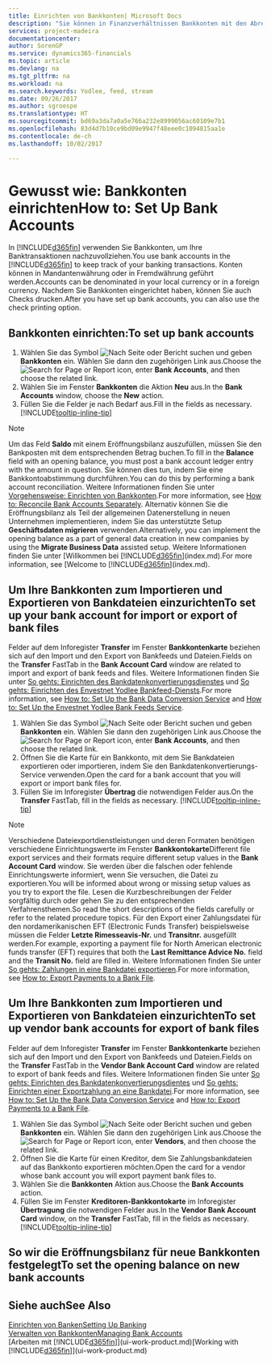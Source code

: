 ```yaml
---
title: Einrichten von Bankkonten| Microsoft Docs
description: "Sie können in Finanzverhältnissen Bankkonten mit den Abrechnungen der Bank ausgleichen."
services: project-madeira
documentationcenter: 
author: SorenGP
ms.service: dynamics365-financials
ms.topic: article
ms.devlang: na
ms.tgt_pltfrm: na
ms.workload: na
ms.search.keywords: Yodlee, feed, stream
ms.date: 09/26/2017
ms.author: sgroespe
ms.translationtype: HT
ms.sourcegitcommit: bd69a3da7a0a5e766a232e8999056ac60109e7b1
ms.openlocfilehash: 83d4d7b10ce9bd09e9947f48eee0c1094815aa1e
ms.contentlocale: de-ch
ms.lasthandoff: 10/02/2017

---
```

# <a name="how-to-set-up-bank-accounts"></a><span data-ttu-id="59652-103">Gewusst wie: Bankkonten einrichten</span><span class="sxs-lookup"><span data-stu-id="59652-103">How to: Set Up Bank Accounts</span></span>
<span data-ttu-id="59652-104">In [!INCLUDE[d365fin](includes/d365fin_md.md)] verwenden Sie Bankkonten, um Ihre Banktransaktionen nachzuvollziehen.</span><span class="sxs-lookup"><span data-stu-id="59652-104">You use bank accounts in the [!INCLUDE[d365fin](includes/d365fin_md.md)] to keep track of your banking transactions.</span></span> <span data-ttu-id="59652-105">Konten können in Mandantenwährung oder in Fremdwährung geführt werden.</span><span class="sxs-lookup"><span data-stu-id="59652-105">Accounts can be denominated in your local currency or in a foreign currency.</span></span> <span data-ttu-id="59652-106">Nachdem Sie Bankkonten eingerichtet haben, können Sie auch Checks drucken.</span><span class="sxs-lookup"><span data-stu-id="59652-106">After you have set up bank accounts, you can also use the check printing option.</span></span>

## <a name="to-set-up-bank-accounts"></a><span data-ttu-id="59652-107">Bankkonten einrichten:</span><span class="sxs-lookup"><span data-stu-id="59652-107">To set up bank accounts</span></span>
1. <span data-ttu-id="59652-108">Wählen Sie das Symbol ![Nach Seite oder Bericht suchen](media/ui-search/search_small.png "Nach Seite oder Bericht suchen") und geben **Bankkonten** ein. Wählen Sie dann den zugehörigen Link aus.</span><span class="sxs-lookup"><span data-stu-id="59652-108">Choose the ![Search for Page or Report](media/ui-search/search_small.png "Search for Page or Report icon") icon, enter **Bank Accounts**, and then choose the related link.</span></span>
2. <span data-ttu-id="59652-109">Wählen Sie im Fenster **Bankkonten** die Aktion **Neu** aus.</span><span class="sxs-lookup"><span data-stu-id="59652-109">In the **Bank Accounts** window, choose the **New** action.</span></span>
3. <span data-ttu-id="59652-110">Füllen Sie die Felder je nach Bedarf aus.</span><span class="sxs-lookup"><span data-stu-id="59652-110">Fill in the fields as necessary.</span></span> [!INCLUDE[tooltip-inline-tip](includes/tooltip-inline-tip_md.md)]

> [!NOTE]
> <span data-ttu-id="59652-111">Um das Feld **Saldo** mit einem Eröffnungsbilanz auszufüllen, müssen Sie den Bankposten mit dem entsprechenden Betrag buchen.</span><span class="sxs-lookup"><span data-stu-id="59652-111">To fill in the **Balance** field with an opening balance, you must post a bank account ledger entry with the amount in question.</span></span> <span data-ttu-id="59652-112">Sie können dies tun, indem Sie eine Bankkontoabstimmung durchführen.</span><span class="sxs-lookup"><span data-stu-id="59652-112">You can do this by performing a bank account reconciliation.</span></span> <span data-ttu-id="59652-113">Weitere Informationen finden Sie unter [Vorgehensweise: Einrichten von Bankkonten](bank-how-reconcile-bank-accounts-separately.md).</span><span class="sxs-lookup"><span data-stu-id="59652-113">For more information, see [How to: Reconcile Bank Accounts Separately](bank-how-reconcile-bank-accounts-separately.md).</span></span> <span data-ttu-id="59652-114">Alternativ können Sie die Eröffnungsbilanz als Teil der allgemeinen Datenerstellung in neuen Unternehmen implementieren, indem Sie das unterstützte Setup **Geschäftsdaten migrieren** verwenden.</span><span class="sxs-lookup"><span data-stu-id="59652-114">Alternatively, you can implement the opening balance as a part of general data creation in new companies by using the **Migrate Business Data** assisted setup.</span></span> <span data-ttu-id="59652-115">Weitere Informationen finden Sie unter [Willkommen bei [!INCLUDE[d365fin](includes/d365fin_md.md)](index.md).</span><span class="sxs-lookup"><span data-stu-id="59652-115">For more information, see [Welcome to [!INCLUDE[d365fin](includes/d365fin_md.md)](index.md).</span></span>

## <a name="to-set-up-your-bank-account-for-import-or-export-of-bank-files"></a><span data-ttu-id="59652-116">Um Ihre Bankkonten zum Importieren und Exportieren von Bankdateien einzurichten</span><span class="sxs-lookup"><span data-stu-id="59652-116">To set up your bank account for import or export of bank files</span></span>
<span data-ttu-id="59652-117">Felder auf dem Inforegister **Transfer** im Fenster **Bankkontenkarte** beziehen sich auf den Import und den Export von Bankfeeds und Dateien.</span><span class="sxs-lookup"><span data-stu-id="59652-117">Fields on the **Transfer** FastTab in the **Bank Account Card** window are related to import and export of bank feeds and files.</span></span> <span data-ttu-id="59652-118">Weitere Informationen finden Sie unter [So gehts: Einrichten des Bankdatenkonvertierungsdienstes](bank-how-setup-bank-data-conversion-service.md) und [So gehts: Einrichten des Envestnet Yodlee Bankfeed-Diensts](bank-how-setup-bank-statement-service.md).</span><span class="sxs-lookup"><span data-stu-id="59652-118">For more information, see [How to: Set Up the Bank Data Conversion Service](bank-how-setup-bank-data-conversion-service.md) and [How to: Set Up the Envestnet Yodlee Bank Feeds Service](bank-how-setup-bank-statement-service.md).</span></span>

1. <span data-ttu-id="59652-119">Wählen Sie das Symbol ![Nach Seite oder Bericht suchen](media/ui-search/search_small.png "Nach Seite oder Bericht suchen") und geben **Bankkonten** ein. Wählen Sie dann den zugehörigen Link aus.</span><span class="sxs-lookup"><span data-stu-id="59652-119">Choose the ![Search for Page or Report](media/ui-search/search_small.png "Search for Page or Report icon") icon, enter **Bank Accounts**, and then choose the related link.</span></span>
2. <span data-ttu-id="59652-120">Öffnen Sie die Karte für ein Bankkonto, mit dem Sie Bankdateien exportieren oder importieren, indem Sie den Bankdatenkonvertierungs-Service verwenden.</span><span class="sxs-lookup"><span data-stu-id="59652-120">Open the card for a bank account that you will export or import bank files for.</span></span>
3. <span data-ttu-id="59652-121">Füllen Sie im Inforegister **Übertrag** die notwendigen Felder aus.</span><span class="sxs-lookup"><span data-stu-id="59652-121">On the **Transfer** FastTab, fill in the fields as necessary.</span></span> [!INCLUDE[tooltip-inline-tip](includes/tooltip-inline-tip_md.md)]

> [!NOTE]  
>   <span data-ttu-id="59652-122">Verschiedene Dateiexportdienstleistungen und deren Formaten benötigen verschiedene Einrichtungswerte im Fenster **Bankkontokarte**</span><span class="sxs-lookup"><span data-stu-id="59652-122">Different file export services and their formats require different setup values in the **Bank Account Card** window.</span></span> <span data-ttu-id="59652-123">Sie werden über die falschen oder fehlende Einrichtungswerte informiert, wenn Sie versuchen, die Datei zu exportieren.</span><span class="sxs-lookup"><span data-stu-id="59652-123">You will be informed about wrong or missing setup values as you try to export the file.</span></span> <span data-ttu-id="59652-124">Lesen die Kurzbeschreibungen der Felder sorgfältig durch oder gehen Sie zu den entsprechenden Verfahrensthemen.</span><span class="sxs-lookup"><span data-stu-id="59652-124">So read the short descriptions of the fields carefully or refer to the related procedure topics.</span></span> <span data-ttu-id="59652-125">Für den Export einer Zahlungsdatei für den nordamerikanischen EFT (Electronic Funds Transfer) beispielsweise müssen die Felder **Letzte Rimesseavis-Nr.** und **Transitnr.** ausgefüllt werden.</span><span class="sxs-lookup"><span data-stu-id="59652-125">For example, exporting a payment file for North American electronic funds transfer (EFT) requires that both the **Last Remittance Advice No.** field and the **Transit No.** field are filled in.</span></span> <span data-ttu-id="59652-126">Weitere Informationen finden Sie unter [So gehts: Zahlungen in eine Bankdatei exportieren](payables-how-export-payments-bank-file.md).</span><span class="sxs-lookup"><span data-stu-id="59652-126">For more information, see [How to: Export Payments to a Bank File](payables-how-export-payments-bank-file.md).</span></span>

## <a name="to-set-up-vendor-bank-accounts-for-export-of-bank-files"></a><span data-ttu-id="59652-127">Um Ihre Bankkonten zum Importieren und Exportieren von Bankdateien einzurichten</span><span class="sxs-lookup"><span data-stu-id="59652-127">To set up vendor bank accounts for export of bank files</span></span>
<span data-ttu-id="59652-128">Felder auf dem Inforegister **Transfer** im Fenster **Bankkontenkarte** beziehen sich auf den Import und den Export von Bankfeeds und Dateien.</span><span class="sxs-lookup"><span data-stu-id="59652-128">Fields on the **Transfer** FastTab in the **Vendor Bank Account Card** window are related to export of bank feeds and files.</span></span> <span data-ttu-id="59652-129">Weitere Informationen finden Sie unter [So gehts: Einrichten des Bankdatenkonvertierungsdientes](bank-how-setup-bank-data-conversion-service.md) und [So gehts: Einrichten einer Exportzahlung an eine Bankdatei](payables-how-export-payments-bank-file.md).</span><span class="sxs-lookup"><span data-stu-id="59652-129">For more information, see [How to: Set Up the Bank Data Conversion Service](bank-how-setup-bank-data-conversion-service.md) and [How to: Export Payments to a Bank File](payables-how-export-payments-bank-file.md).</span></span>

1. <span data-ttu-id="59652-130">Wählen Sie das Symbol ![Nach Seite oder Bericht suchen](media/ui-search/search_small.png "Nach Seite oder Bericht suchen") und geben **Bankkonten** ein. Wählen Sie dann den zugehörigen Link aus.</span><span class="sxs-lookup"><span data-stu-id="59652-130">Choose the ![Search for Page or Report](media/ui-search/search_small.png "Search for Page or Report icon") icon, enter **Vendors**, and then choose the related link.</span></span>
2. <span data-ttu-id="59652-131">Öffnen Sie die Karte für einen Kreditor, dem Sie Zahlungsbankdateien auf das Bankkonto exportieren möchten.</span><span class="sxs-lookup"><span data-stu-id="59652-131">Open the card for a vendor whose bank account you will export payment bank files to.</span></span>
3. <span data-ttu-id="59652-132">Wählen Sie die **Bankkonten** Aktion aus.</span><span class="sxs-lookup"><span data-stu-id="59652-132">Choose the **Bank Accounts** action.</span></span>
3. <span data-ttu-id="59652-133">Füllen Sie im Fenster **Kreditoren-Bankkontokarte** im Inforegister **Übertragung** die notwendigen Felder aus.</span><span class="sxs-lookup"><span data-stu-id="59652-133">In the **Vendor Bank Account Card** window, on the **Transfer** FastTab, fill in the fields as necessary.</span></span> [!INCLUDE[tooltip-inline-tip](includes/tooltip-inline-tip_md.md)]

## <a name="to-set-the-opening-balance-on-new-bank-accounts"></a><span data-ttu-id="59652-134">So wir die Eröffnungsbilanz für neue Bankkonten festgelegt</span><span class="sxs-lookup"><span data-stu-id="59652-134">To set the opening balance on new bank accounts</span></span>


## <a name="see-also"></a><span data-ttu-id="59652-135">Siehe auch</span><span class="sxs-lookup"><span data-stu-id="59652-135">See Also</span></span>
[<span data-ttu-id="59652-136">Einrichten von Banken</span><span class="sxs-lookup"><span data-stu-id="59652-136">Setting Up Banking</span></span>](bank-setup-banking.md)  
[<span data-ttu-id="59652-137">Verwalten von Bankkonten</span><span class="sxs-lookup"><span data-stu-id="59652-137">Managing Bank Accounts</span></span>](bank-manage-bank-accounts.md)  
<span data-ttu-id="59652-138">[Arbeiten mit [!INCLUDE[d365fin](includes/d365fin_md.md)]](ui-work-product.md)</span><span class="sxs-lookup"><span data-stu-id="59652-138">[Working with [!INCLUDE[d365fin](includes/d365fin_md.md)]](ui-work-product.md)</span></span>

